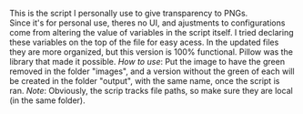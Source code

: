 This is the script I personally use to give transparency to PNGs.</br>
Since it's for personal use, theres no UI, and ajustments to configurations come from altering the value of variables in the script itself. I tried declaring these variables on the top of the file for easy acess.
In the updated files they are more organized, but this version is 100% functional. Pillow was the library that made it possible.
*How to use*: Put the image to have the green removed in the folder "images", and a version without the green of each will be created in the folder "output", with the same name, once the script is ran.
*Note*: Obviously, the scrip tracks file paths, so make sure they are local (in the same folder).
